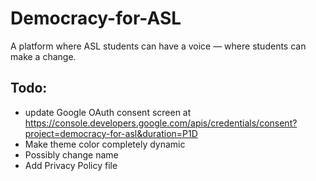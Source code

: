 # Democracy-for-ASL
A platform where ASL students can have a voice — where students can make a change. 

## Todo:

 - update Google OAuth consent screen at https://console.developers.google.com/apis/credentials/consent?project=democracy-for-asl&duration=P1D
 - Make theme color completely dynamic
 - Possibly change name
 - Add Privacy Policy file
